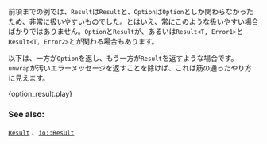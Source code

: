 <!-- The previous examples have always been very convenient; a `Result` interacts with the same
`Results` and an `Option` with the same `Option`. Sometimes it is not this easy though;
`Options` and `Results` may have to interact or even `Result<T, Error1>` with
`Result<T, Error2>`. -->
前項までの例では、`Result`は`Result`と、`Option`は`Option`としか関わらなかったため、非常に扱いやすいものでした。とはいえ、常にこのような扱いやすい場合ばかりではありません。`Option`と`Result`が、あるいは`Result<T, Error1>`と`Result<T, Error2>`とが関わる場合もあります。

<!-- Here is an example where one returns an `Option` and the other returns an `Result`. Aside
from messy errors provided by `unwrap`, this looks reasonable: -->
以下は、一方が`Option`を返し、もう一方が`Result`を返すような場合です。`unwrap`が汚いエラーメッセージを返すことを除けば、これは筋の通ったやり方に見えます。

{option_result.play}

### See also:

[`Result`][result] 、[`io::Result`][io_result]

[result]: http://doc.rust-lang.org/std/result/enum.Result.html
[io_result]: http://doc.rust-lang.org/std/io/type.Result.html
